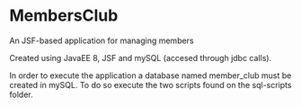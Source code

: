 # MembersClub
An JSF-based application for managing members

Created using JavaEE 8, JSF and mySQL (accesed through jdbc calls).

In order to execute the application a database named member_club must be created in mySQL.
To do so execute the two scripts found on the sql-scripts folder.

